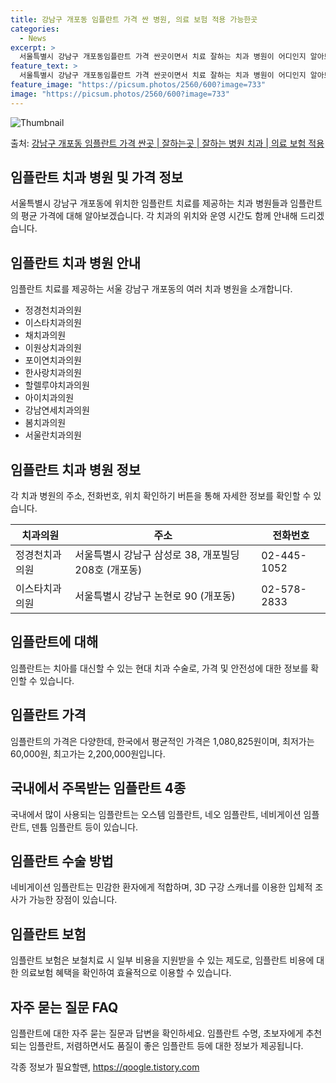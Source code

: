 ```yaml
---
title: 강남구 개포동 임플란트 가격 싼 병원, 의료 보험 적용 가능한곳
categories:
  - News
excerpt: >
  서울특별시 강남구 개포동임플란트 가격 싼곳이면서 치료 잘하는 치과 병원이 어디인지 알아보도록 하겠습니다. 서울특별시 강남구 개포동에 위치한 정경천치과의원 이스타치과의원 채치과의원 이원상치과의원 포이연치과의원 한사랑치과의원 할렐루야치과의원 아이치과의원 강남연세치과의원 봄치과의원 서울란치과의원 순서대로 안내 드리며, 임플란트 치료시 신경써야 할 부분 또한 같이 공유 드리겠습니다.2024년 임플란트 가격 살펴보기 👈 클릭임플란트 평균 가격정경천치과의원표 내에 있는 전화 번호를 클릭 하시면 정경천치과의원로 바로 전화 연결 됩니다.분류주소전화번호치과의원서울특별시 강남구 삼성로 38, 개포빌딩 208호 (개포동)📞02-445-1052로 전화하기정경천치과의원 위치 확인하기 👈 클릭요일운영시..
feature_text: >
  서울특별시 강남구 개포동임플란트 가격 싼곳이면서 치료 잘하는 치과 병원이 어디인지 알아보도록 하겠습니다. 서울특별시 강남구 개포동에 위치한 정경천치과의원 이스타치과의원 채치과의원 이원상치과의원 포이연치과의원 한사랑치과의원 할렐루야치과의원 아이치과의원 강남연세치과의원 봄치과의원 서울란치과의원 순서대로 안내 드리며, 임플란트 치료시 신경써야 할 부분 또한 같이 공유 드리겠습니다.2024년 임플란트 가격 살펴보기 👈 클릭임플란트 평균 가격정경천치과의원표 내에 있는 전화 번호를 클릭 하시면 정경천치과의원로 바로 전화 연결 됩니다.분류주소전화번호치과의원서울특별시 강남구 삼성로 38, 개포빌딩 208호 (개포동)📞02-445-1052로 전화하기정경천치과의원 위치 확인하기 👈 클릭요일운영시..
feature_image: "https://picsum.photos/2560/600?image=733"
image: "https://picsum.photos/2560/600?image=733"
---
```


![Thumbnail](https://img1.daumcdn.net/thumb/R800x0/?scode=mtistory2&fname=https%3A%2F%2Fblog.kakaocdn.net%2Fdn%2FbwBDGu%2FbtsGZvYHPwu%2FfZY3Zrf52OOkxnfwIYZ32K%2Fimg.webp)

<p>출처: <a href="https://qoogle.tistory.com/6622" rel="dofollow">강남구 개포동 임플란트 가격 싼곳 | 잘하는곳 | 잘하는 병원 치과 | 의료 보험 적용</a> </p>

## 임플란트 치과 병원 및 가격 정보

서울특별시 강남구 개포동에 위치한 임플란트 치료를 제공하는 치과 병원들과 임플란트의 평균 가격에 대해 알아보겠습니다. 각 치과의 위치와 운영
시간도 함께 안내해 드리겠습니다.

## 임플란트 치과 병원 안내

임플란트 치료를 제공하는 서울 강남구 개포동의 여러 치과 병원을 소개합니다.

  * 정경천치과의원
  * 이스타치과의원
  * 채치과의원
  * 이원상치과의원
  * 포이연치과의원
  * 한사랑치과의원
  * 할렐루야치과의원
  * 아이치과의원
  * 강남연세치과의원
  * 봄치과의원
  * 서울란치과의원

## 임플란트 치과 병원 정보

각 치과 병원의 주소, 전화번호, 위치 확인하기 버튼을 통해 자세한 정보를 확인할 수 있습니다.

**치과의원** | **주소** | **전화번호**  
---|---|---  
정경천치과의원 | 서울특별시 강남구 삼성로 38, 개포빌딩 208호 (개포동) | 02-445-1052  
이스타치과의원 | 서울특별시 강남구 논현로 90 (개포동) | 02-578-2833  
  
## 임플란트에 대해

임플란트는 치아를 대신할 수 있는 현대 치과 수술로, 가격 및 안전성에 대한 정보를 확인할 수 있습니다.

## **임플란트 가격**

임플란트의 가격은 다양한데, 한국에서 평균적인 가격은 1,080,825원이며, 최저가는 60,000원, 최고가는 2,200,000원입니다.

## **국내에서 주목받는 임플란트 4종**

국내에서 많이 사용되는 임플란트는 오스템 임플란트, 네오 임플란트, 네비게이션 임플란트, 덴튬 임플란트 등이 있습니다.

## **임플란트 수술 방법**

네비게이션 임플란트는 민감한 환자에게 적합하며, 3D 구강 스캐너를 이용한 입체적 조사가 가능한 장점이 있습니다.

## **임플란트 보험**

임플란트 보험은 보철치료 시 일부 비용을 지원받을 수 있는 제도로, 임플란트 비용에 대한 의료보험 혜택을 확인하여 효율적으로 이용할 수
있습니다.

## 자주 묻는 질문 FAQ

임플란트에 대한 자주 묻는 질문과 답변을 확인하세요. 임플란트 수명, 초보자에게 추천되는 임플란트, 저렴하면서도 품질이 좋은 임플란트 등에
대한 정보가 제공됩니다.

 

각종 정보가 필요할땐, <a href="https://qoogle.tistory.com" rel="dofollow">https://qoogle.tistory.com</a>


